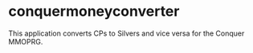 # conquermoneyconverter
This application converts CPs to Silvers and vice versa for the Conquer MMOPRG.
